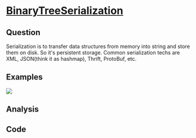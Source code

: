 # [BinaryTreeSerialization]()

## Question

Serialization is to transfer data structures from memory into string and store them on disk. So it's persistent storage. Common serialization techs are XML, JSON(think it as hashmap), Thrift, ProtoBuf, etc.

## Examples

![](https://farm3.staticflickr.com/2822/33666229764_956a2227d9_o.jpg)

## Analysis



## Code


